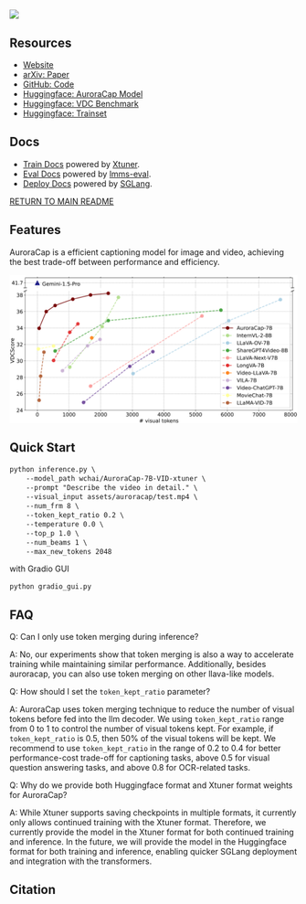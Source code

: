 <img src="../../assets/auroracap/teaser.png" align="center">

## Resources

- [Website](https://rese1f.github.io/aurora-web/)
- [arXiv: Paper]()
- [GitHub: Code](https://github.com/rese1f/aurora)
- [Huggingface: AuroraCap Model](https://huggingface.co/collections/wchai/auroracap-66d117ffe13bedda96702013)
- [Huggingface: VDC Benchmark](https://huggingface.co/datasets/wchai/Video-Detailed-Caption)
- [Huggingface: Trainset](https://huggingface.co/datasets/wchai/AuroraCap-trainset)

## Docs

- [Train Docs](TRAIN.md) powered by [Xtuner](https://github.com/InternLM/xtuner).
- [Eval Docs](EVAL.md) powered by [lmms-eval](https://github.com/EvolvingLMMs-Lab/lmms-eval).
- [Deploy Docs](DEPLOY.md) powered by [SGLang](https://github.com/sgl-project/sglang).

[RETURN TO MAIN README](../../README.md)

## Features

AuroraCap is a efficient captioning model for image and video, achieving the best trade-off between performance and efficiency.

<img src="../../assets/auroracap/vdc_baseline.png" align="center">


## Quick Start

```
python inference.py \
    --model_path wchai/AuroraCap-7B-VID-xtuner \
    --prompt "Describe the video in detail." \
    --visual_input assets/auroracap/test.mp4 \
    --num_frm 8 \
    --token_kept_ratio 0.2 \
    --temperature 0.0 \
    --top_p 1.0 \
    --num_beams 1 \
    --max_new_tokens 2048
```

with Gradio GUI

```
python gradio_gui.py
```

## FAQ

Q: Can I only use token merging during inference?

A: No, our experiments show that token merging is also a way to accelerate training while maintaining similar performance. Additionally, besides auroracap, you can also use token merging on other llava-like models.

Q: How should I set the `token_kept_ratio` parameter?

A: AuroraCap uses token merging technique to reduce the number of visual tokens before fed into the llm decoder. We using `token_kept_ratio` range from 0 to 1 to control the number of visual tokens kept. For example, if `token_kept_ratio` is 0.5, then 50% of the visual tokens will be kept. We recommend to use `token_kept_ratio` in the range of 0.2 to 0.4 for better performance-cost trade-off for captioning tasks, above 0.5 for visual question answering tasks, and above 0.8 for OCR-related tasks.

Q: Why do we provide both Huggingface format and Xtuner format weights for AuroraCap?

A: While Xtuner supports saving checkpoints in multiple formats, it currently only allows continued training with the Xtuner format. Therefore, we currently provide the model in the Xtuner format for both continued training and inference. In the future, we will provide the model in the Huggingface format for both training and inference, enabling quicker SGLang deployment and integration with the transformers.

## Citation
